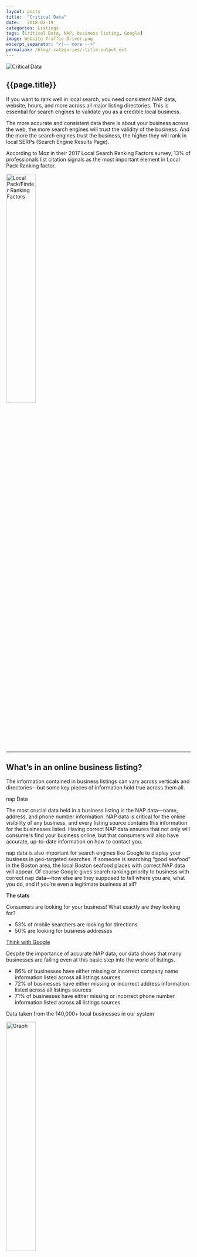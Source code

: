 ```yaml
---
layout: posts
title:  "Critical Data"
date:   2018-02-19
categories: Listings
tags: [Critical Data, NAP, business listing, Google]
image: Website-Traffic-Driver.png
excerpt_separator: "<!-- more -->"
permalink: /blog/:categories/:title:output_ext
---
```


<img src="{{site.url}}/assets/images/Blog/nap-data-critical-listings.png" alt="Critical Data" class="img-responsive img-thumbnail">


<h2>{{page.title}}</h2>

<p>If you want to rank well in local search, you need consistent NAP data, website, hours, and more across all major listing
directories. This is essential for search engines to validate you as a credible local business.</p>


<p>The more accurate and consistent data there is about your business across the web, the more search engines will trust the validity of the business. And the more the search engines trust the business, the higher they will rank in local SERPs (Search Engine Results Page).</p>

<!-- more -->

<p>According to Moz in their 2017 Local Search Ranking Factors survey, 13% of professionals list citation signals as the most important element in Local Pack Ranking factor.</p>

<img src="{{site.url}}/assets/images/Blog/pie-chart.png" alt="Local Pack/Finder Ranking Factors" style="width: 40%;" class="img-responsive img-thumbnail">

<hr />

<h2>What’s in an online business listing?</h2>

<p>The information contained in business listings can vary across verticals and directories—but some key pieces of information hold true across them all.</p>

<p><span class="text-uppercase">nap</span> Data</p>

<p>The most crucial data held in a business listing is the NAP data—name, address, and phone number information. NAP data is critical for the online visibility of any business, and every listing source contains this information for the businesses listed. Having correct NAP data ensures that not only will consumers find your business online, but that consumers will also have accurate, up-to-date information on how to contact you.</p>

<p><span class="text-uppercase">nap</span> data is also important for search engines like Google to display your business in geo-targeted searches. If someone is searching “good seafood” in the Boston area, the local Boston seafood places with correct NAP data will appear. Of course Google gives search ranking priority to business with correct <span class="text-uppercase">nap</span> data—how else are they supposed to tell where you are, what you do, and if you’re even a legitimate business at all?</p>

<p><strong>The stats</strong></p>

<p>Consumers are looking for your business! What exactly are they looking for?</p>
<ul class="basic-ul">
<li class="basic-li">53% of mobile searchers are looking for directions</li>
<li class="basic-li">50% are looking for business addresses</li>
</ul>

<p><a href="https://think.storage.googleapis.com/docs/how-advertisers-can-extend-their-relevance-with-search_research-studies.pdf" target="blank" title="Download PDF: Think with Google">Think with Google</a></p>

<p>Despite the importance of accurate NAP data, our data shows that many businesses are failing even at this basic step into the world of listings.</p>

<ul class="basic-ul">
<li class="basic-li">86% of businesses have either missing or incorrect company name information listed across all listings sources</li>
<li class="basic-li">72% of businesses have either missing or incorrect address information listed across all listings sources</li>
<li class="basic-li">71% of businesses have either missing or incorrect phone number information listed across all listings sources</li>
</ul>

<p>Data taken from the 140,000+ local businesses in our system</p>

<img src="{{site.url}}/assets/images/Blog/Screen-Shot-2017-08-23-at-8.38.10-AM.png" alt="Graph" style="width: 40%;" class="img-responsive img-thumbnail">

<p><STRONG>Hours of Operation</strong></p>

<p>One of the most important details about your business to include besides NAP data is the hours of operation. When a consumer is searching for their business (or their goods/services), they have a high purchase intent, and are likely searching for an immediate need.</p>

<p>The consumer will likely a visit a business after the business is shown as “open” on their Google search.</p>

<p><img src="{{site.url}}/assets/images/Blog/hours-of-operation.png" alt="Google Maps" style="width: 80%;" class="img-responsive img-thumbnail"></p>

<p>If your business has no hours listed, the consumer would have to go out of their way to find out whether you’re open or closed from their website, or a phone call. Or, worse yet, they drive to visit your business and find that you’re closed! Now they’re not only inconvenienced by not knowing your business hours, but they’re also upset for wasting their time. Let the negative reviews commence!</p>

<p>If your competitor has their business hours listed, they’ll likely capture that consumer. People just want their needs fulfilled—they’d be happy to spend their money at a business that has their hours correctly listed if they were coming in-store to make the purchase.</p>

<p><strong>The stats</strong></p>

<ul class="basic-url">
<li class="basic-li">73% of purchases that result from mobile searches happen within the same day, and most (63%) within a few hours</li>
<li class="basic-li">76% of consumers report that they expected hours of operation information when conducting a search</li>
<li class="basic-li">Over 60% of consumers find that knowing the business hours helps them make their purchase decision</li>
</ul>

<p><a href="http://www.neustarlocaleze.biz/docs/comScoreNeustar-Localeze2015TrendsinLocalSearch.pdf?mkt_tok=3RkMMJWWfF9wsRoku6TIce%2FhmjTEU5z16ukpXaKxg5Z41El3fuXBP2XqjvpVQcNmN73LRw8FHZNpywVWM8TIKNARt9B5LwzkAG8%3D" target="blank" title="Localeze">Localeze, 2015</a></p>

<p>Consumers are often looking to make purchases the same day that they’re searching, so make sure they know your store is open when they go looking!</p>

<p><strong>Websites</strong></p>

<p>Does your business have a central “hub” of information to direct users to online? Throw that website link into your business listings. Consumers will often travel from Google search into a business website to get a feel for the business, and learn more about what they’re offering. So obviously, including a link to your website is important for their online presence.</p>

<p><strong>The stats</strong></p>

<ul class="basic-url">
<li class="basic-li">93% of businesses have either missing or incorrect website information listed across all listings sources</li>
<li class="basic-li">Only 7% of businesses have their website information correct across all listing sources</li>
<li class="basic-li">Nearly half of small businesses don’t have a website <a href="https://clutch.co/web-designers/resources/small-business-websites-2016-survey" target="blank" title="Survey of small business websites">(Clutch)</a></li>
</ul>

<p><img src="{{site.url}}/assets/images/Blog/Screen-Shot-2017-08-23-at-8.40.06-AM.png" alt="Graph" style="width: 50%;" class="img-responsive img-thumbnail"></p>

<p><strong>Website accuracy by industry</strong></p>

<p>If a user can find your website, they’ll get a better impression of your business, and likely have a more positive experience. With nearly half of small businesses not having a website, you can make your business stand out on the SERP by including your website data in the listing information.</p>

<p>Other listing information to include</p>

<p>Depending on your business vertical, there may be other pieces of information important for you to include in their online business listings.</p>

<div class="row">
  <div class="col-md-4">
    <ul class="basic-ul">
      <li class="basic-li">Payment methods</li>
      <li class="basic-li">Services</li>
      <li class="basic-li">Brands</li>
      <li class="basic-li">Holiday hours</li>
    </ul>
  </div>
  <div class="col-md-8">
    <ul class="basic-ul">
      <li class="basic-li">Photos</li>
      <li class="basic-li">Social profiles</li>
      <li class="basic-li">And more!</li>
    </ul>
    </div>
</div>

<p>The more information you include across all listing sources and directories, the easier it will be for consumers to find your business and purchase your products and/or services.</p>
